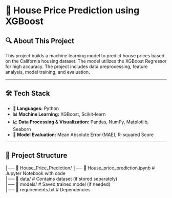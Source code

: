 # 🏡 House Price Prediction using XGBoost

## 🔍 About This Project
This project builds a machine learning model to predict house prices based on the California housing dataset. The model utilizes the XGBoost Regressor for high accuracy. The project includes data preprocessing, feature analysis, model training, and evaluation.

---

## 🛠 Tech Stack
- **📌 Languages:** Python
- **📊 Machine Learning:** XGBoost, Scikit-learn
- **📈 Data Processing & Visualization:** Pandas, NumPy, Matplotlib, Seaborn
- **🔧 Model Evaluation:** Mean Absolute Error (MAE), R-squared Score

---

## 📂 Project Structure
 │── 📂 House_Price_Prediction/
     │── 📜 House_price_prediction.ipynb     # Jupyter Notebook with code  
     │── 📂 data/                            # Contains dataset (if stored separately)  
     │── 📂 models/                          # Saved trained model (if needed)  
     │── 📜 requirements.txt                 # Dependencies  

